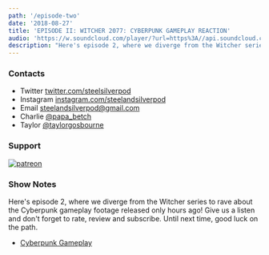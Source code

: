 ```yaml
---
path: '/episode-two'
date: '2018-08-27'
title: 'EPISODE II: WITCHER 2077: CYBERPUNK GAMEPLAY REACTION'
audio: 'https://w.soundcloud.com/player/?url=https%3A//api.soundcloud.com/tracks/491643702&color=%23008080&auto_play=false&hide_related=true&show_comments=false&show_user=true&show_reposts=false&show_teaser=false'
description: "Here's episode 2, where we diverge from the Witcher series to rave about the Cyberpunk gameplay footage released only hours ago!  Give us a listen and don't forget to rate, review and subscribe.  Until next time, good luck on the path."
---
```


### Contacts

- <span>Twitter</span> <a href="https://twitter.com/steelsilverpod">twitter.com/steelsilverpod</a>
- <span>Instagram</span> <a href="https://www.instagram.com/steelandsilverpod/">instagram.com/steelandsilverpod</a>
- <span>Email</span> <a href="mailto:steelandsilverpod@gmail.com">steelandsilverpod@gmail.com</a>
- <span>Charlie</span> <a href="https://www.instagram.com/papa_betch/">@papa_betch</a>
- <span>Taylor</span> <a href="https://twitter.com/taylorgosbourne">@taylorgosbourne</a>

### Support

[![patreon](https://raw.githubusercontent.com/taylorosbourne/steelandsilverpod.fm/master/src/images/patreon.png)](https://patreon.com/steelandsilverpod "Our Patreon")

### Show Notes

Here's episode 2, where we diverge from the Witcher series to rave about the Cyberpunk gameplay footage released only hours ago!  Give us a listen and don't forget to rate, review and subscribe.  Until next time, good luck on the path.

- <a href="https://www.youtube.com/watch?v=vjF9GgrY9c0">Cyberpunk Gameplay</a>